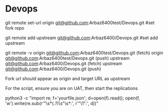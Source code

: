 # Devops

git remote set-url origin git@github.com:Arbaz6400test/Devops.git       #set fork repo


git remote add upstream git@github.com:Arbaz6400/Devops.git             #set add upstream 


 
git remote -v
origin	git@github.com:Arbaz6400test/Devops.git (fetch)
origin	git@github.com:Arbaz6400test/Devops.git (push)
upstream	git@github.com:Arbaz6400/Devops.git (fetch)
upstream	git@github.com:Arbaz6400/Devops.git (push)

Fork url should appear as origin and target URL as upstream  


For the script, ensure you are on UAT, then start the replications 

python3 -c "import re; f='yourfile.json'; d=open(f).read(); open(f, 'w').write(re.sub(r'\"\\s*(.*?)\\s*\"\\s*:', r'\"\\1\":', d))"
